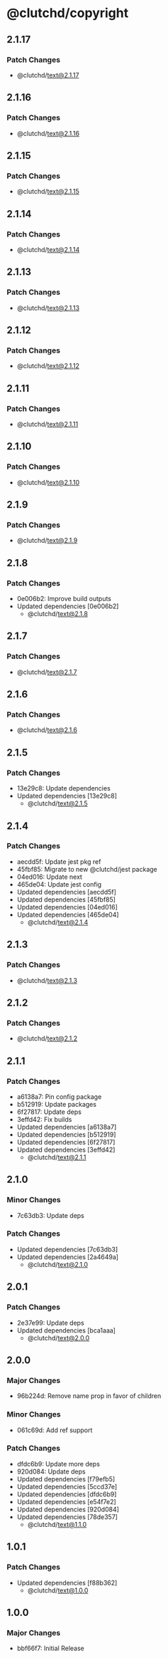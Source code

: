 # @clutchd/copyright

## 2.1.17

### Patch Changes

- @clutchd/text@2.1.17

## 2.1.16

### Patch Changes

- @clutchd/text@2.1.16

## 2.1.15

### Patch Changes

- @clutchd/text@2.1.15

## 2.1.14

### Patch Changes

- @clutchd/text@2.1.14

## 2.1.13

### Patch Changes

- @clutchd/text@2.1.13

## 2.1.12

### Patch Changes

- @clutchd/text@2.1.12

## 2.1.11

### Patch Changes

- @clutchd/text@2.1.11

## 2.1.10

### Patch Changes

- @clutchd/text@2.1.10

## 2.1.9

### Patch Changes

- @clutchd/text@2.1.9

## 2.1.8

### Patch Changes

- 0e006b2: Improve build outputs
- Updated dependencies [0e006b2]
  - @clutchd/text@2.1.8

## 2.1.7

### Patch Changes

- @clutchd/text@2.1.7

## 2.1.6

### Patch Changes

- @clutchd/text@2.1.6

## 2.1.5

### Patch Changes

- 13e29c8: Update dependencies
- Updated dependencies [13e29c8]
  - @clutchd/text@2.1.5

## 2.1.4

### Patch Changes

- aecdd5f: Update jest pkg ref
- 45fbf85: Migrate to new @clutchd/jest package
- 04ed016: Update next
- 465de04: Update jest config
- Updated dependencies [aecdd5f]
- Updated dependencies [45fbf85]
- Updated dependencies [04ed016]
- Updated dependencies [465de04]
  - @clutchd/text@2.1.4

## 2.1.3

### Patch Changes

- @clutchd/text@2.1.3

## 2.1.2

### Patch Changes

- @clutchd/text@2.1.2

## 2.1.1

### Patch Changes

- a6138a7: Pin config package
- b512919: Update packages
- 6f27817: Update deps
- 3effd42: Fix builds
- Updated dependencies [a6138a7]
- Updated dependencies [b512919]
- Updated dependencies [6f27817]
- Updated dependencies [3effd42]
  - @clutchd/text@2.1.1

## 2.1.0

### Minor Changes

- 7c63db3: Update deps

### Patch Changes

- Updated dependencies [7c63db3]
- Updated dependencies [2a4649a]
  - @clutchd/text@2.1.0

## 2.0.1

### Patch Changes

- 2e37e99: Update deps
- Updated dependencies [bca1aaa]
  - @clutchd/text@2.0.0

## 2.0.0

### Major Changes

- 96b224d: Remove name prop in favor of children

### Minor Changes

- 061c69d: Add ref support

### Patch Changes

- dfdc6b9: Update more deps
- 920d084: Update deps
- Updated dependencies [f79efb5]
- Updated dependencies [5ccd37e]
- Updated dependencies [dfdc6b9]
- Updated dependencies [e54f7e2]
- Updated dependencies [920d084]
- Updated dependencies [78de357]
  - @clutchd/text@1.1.0

## 1.0.1

### Patch Changes

- Updated dependencies [f88b362]
  - @clutchd/text@1.0.0

## 1.0.0

### Major Changes

- bbf66f7: Initial Release
